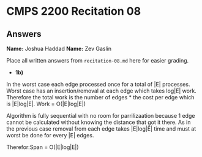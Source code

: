 # CMPS 2200 Recitation 08

## Answers

**Name:** Joshua Haddad
**Name:** Zev Gaslin


Place all written answers from `recitation-08.md` here for easier grading.



- **1b)**
  
In the worst case each edge processed once for a total of |E| processes. Worst case has an insertion/removal at each edge which takes
log|E| work. Therefore the total work is the number of edges * the cost per edge which is |E|log|E|.
Work = O(|E|log|E|)


Algorithm is fully sequential with no room for parrilizaation because 1 edge cannot be calculated without knowing the distance that got it there. As in the previous case removal from each edge takes |E|log|E| time and must at worst be done for every |E| edges. 

Therefor:Span = O(|E|log|E|)

